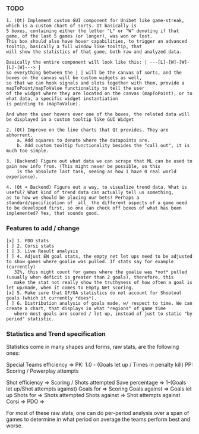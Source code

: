### TODO

	1. (Qt) Implement custom GUI component for Unibet like game-streak, which is a custom chart of sorts. It basically is
	5 boxes, containing either the letter "L" or "W" denoting if that game, of the last 5 games (or longer), was won or lost.
	This box should also have hover capabilities, to trigger an advanced tooltip, basically a full window like tooltip, that
	will show the statistics of that game, both raw and analyzed data.

	Basically the entire component will look like this:	| ---[L]-[W]-[W]-[L]-[W]---> |
	So everything between the | | will be the canvas of sorts, and the boxes on the canvas will be custom widgets as well,
	so that we can hook signals and slots together with them, provide a mapToPoint/mapToValue functionality to tell the user
	of the widget where they are located on the canvas (mapToPoint), or to what data, a specific widget instantiation 
	is pointing to (mapToValue).

	And when the user hovers over one of the boxes, the related data will be displayed in a custom tooltip like GUI Widget

	2. (Qt) Improve on the line charts that Qt provides. They are abhorrent.
		a. Add squares to denote where the datapoints are.
		b. Add custom tooltip functionality besides the "call out", it is much too simple.

	3. (Backend) Figure out what data we can scrape that ML can be used to gain new info from. (This might never be possible, so this 
		is the absolute last task, seeing as how I have 0 real world experience).

	4. (Qt + Backend) Figure out a way, to visualize trend data. What is useful? What kind of trend data can actually tell us something,
	as to how we should be placing our bets? Perhaps a standard/specification of _all_ the different aspects of a game need
	to be developed first, so one can check off boxes of what has been implemented? Yes, that sounds good.


### Features to add / change
	[x] 1. PDO stats
	[ ] 2. Corsi stats
	[ ] 3. Live Result analysis
	[ ] 4. Adjust EN goal stats, the empty net let ups need to be adjusted to show games where goalie was pulled. If stats say for example (currently)
	   32%, this might count for games where the goalie was *not* pulled (usually when deficit is greater than 2 goals), therefore, this 
	   make the stat not really show the truthyness of how often a goal is let up/made, when it comes to Empty Net scoring.
	[x] 5. Make sure that GF/GA statistics do not account for Shootout goals (which it currently *does*).
	[ ] 6. Distribution analysis of goals made, w/ respect to time. We can create a chart, that displays in what "regions" of game time
	   where most goals are scored / let up, instead of just to static "by period" statistic.

### Statistics and Trend specification

Statistics come in many shapes and forms, raw stats, are the following ones:

Special Teams efficiency => 
	PK: 1.0 - (Goals let up / Times in penalty kill)
	PP: Scoring / Powerplay attempts

Shot efficiency		=> Scoring / Shots attempted
Save percentage		=> 1-(Goals let up/Shot attempts against)
Goals for		=> Scoring
Goals against		=> Goals let up
Shots for		=> Shots attempted
Shots against		=> Shot attempts against
Corsi			=>
PDO			=>

For most of these raw stats, one can do per-period analysis over a span of games to determine
in what period on average the teams perform best and worse.
